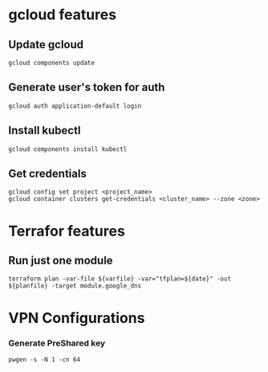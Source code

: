 # gcloud features

## Update gcloud
```
gcloud components update
```

## Generate user's token for auth
```
gcloud auth application-default login
```

## Install kubectl
```
gcloud components install kubectl
```

## Get credentials
```
gcloud config set project <project_name>
gcloud container clusters get-credentials <cluster_name> --zone <zone>
```

# Terrafor features
## Run just one module
```
terraform plan -var-file ${varfile} -var="tfplan=${date}" -out ${planfile} -target module.google_dns
```

# VPN Configurations
### Generate PreShared key 
```
pwgen -s -N 1 -cn 64
```

